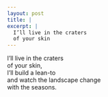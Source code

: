 ```yaml
---
layout: post
title: |
excerpt: |
  I’ll live in the craters
  of your skin
---
```


I’ll live in the craters  
of your skin,  
I’ll build a lean-to  
and watch the landscape change  
with the seasons.
